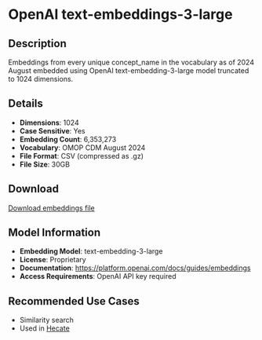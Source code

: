# OpenAI text-embeddings-3-large

## Description

Embeddings from every unique concept_name in the vocabulary as of 2024 August embedded using OpenAI
text-embedding-3-large model truncated to 1024 dimensions.

## Details

- **Dimensions**: 1024
- **Case Sensitive**: Yes
- **Embedding Count**: 6,353,273
- **Vocabulary**: OMOP CDM August 2024
- **File Format**: CSV (compressed as .gz)
- **File Size**: 30GB


## Download

[Download embeddings file](https://ohdsi.fsn1.your-objectstorage.com/concept_embeddings.csv.gz)


## Model Information

- **Embedding Model**: text-embedding-3-large
- **License**: Proprietary
- **Documentation**: https://platform.openai.com/docs/guides/embeddings
- **Access Requirements**: OpenAI API key required

## Recommended Use Cases

- Similarity search
- Used in [Hecate](https://hecate.pantheon-hds.com)


